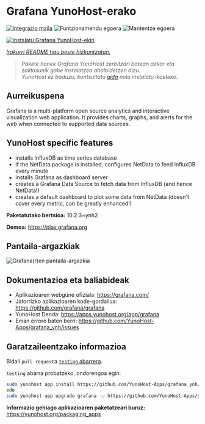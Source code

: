 <!--
Ohart ongi: README hau automatikoki sortu da <https://github.com/YunoHost/apps/tree/master/tools/readme_generator>ri esker
EZ editatu eskuz.
-->

# Grafana YunoHost-erako

[![Integrazio maila](https://dash.yunohost.org/integration/grafana.svg)](https://dash.yunohost.org/appci/app/grafana) ![Funtzionamendu egoera](https://ci-apps.yunohost.org/ci/badges/grafana.status.svg) ![Mantentze egoera](https://ci-apps.yunohost.org/ci/badges/grafana.maintain.svg)

[![Instalatu Grafana YunoHost-ekin](https://install-app.yunohost.org/install-with-yunohost.svg)](https://install-app.yunohost.org/?app=grafana)

*[Irakurri README hau beste hizkuntzatan.](./ALL_README.md)*

> *Pakete honek Grafana YunoHost zerbitzari batean azkar eta zailtasunik gabe instalatzea ahalbidetzen dizu.*  
> *YunoHost ez baduzu, kontsultatu [gida](https://yunohost.org/install) nola instalatu ikasteko.*

## Aurreikuspena

Grafana is a multi-platform open source analytics and interactive visualization web application. It provides charts, graphs, and alerts for the web when connected to supported data sources.

## YunoHost specific features

* installs InfluxDB as time series database
* if the NetData package is installed, configures NetData to feed InfluxDB every minute
* installs Grafana as dashboard server
* creates a Grafana Data Source to fetch data from InfluxDB (and hence NetData!)
* creates a default dashboard to plot some data from NetData (doesn't cover every metric, can be greatly enhanced!)


**Paketatutako bertsioa:** 10.2.3~ynh2

**Demoa:** <https://play.grafana.org>

## Pantaila-argazkiak

![Grafana(r)en pantaila-argazkia](./doc/screenshots/Grafana8_Kubernetes.jpg)

## Dokumentazioa eta baliabideak

- Aplikazioaren webgune ofiziala: <https://grafana.com/>
- Jatorrizko aplikazioaren kode-gordailua: <https://github.com/grafana/grafana>
- YunoHost Denda: <https://apps.yunohost.org/app/grafana>
- Eman errore baten berri: <https://github.com/YunoHost-Apps/grafana_ynh/issues>

## Garatzaileentzako informazioa

Bidali `pull request`a [`testing` abarrera](https://github.com/YunoHost-Apps/grafana_ynh/tree/testing).

`testing` abarra probatzeko, ondorengoa egin:

```bash
sudo yunohost app install https://github.com/YunoHost-Apps/grafana_ynh/tree/testing --debug
edo
sudo yunohost app upgrade grafana -u https://github.com/YunoHost-Apps/grafana_ynh/tree/testing --debug
```

**Informazio gehiago aplikazioaren paketatzeari buruz:** <https://yunohost.org/packaging_apps>
